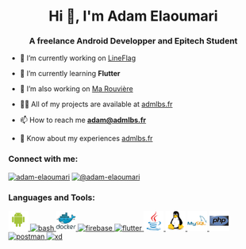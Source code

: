 <h1 align="center">Hi 👋, I'm Adam Elaoumari</h1>
<h3 align="center">A freelance Android Developper and Epitech Student</h3>

- 🔭 I’m currently working on [LineFlag](https://github.com/AdamLBS/LineFlag)

- 🌱 I’m currently learning **Flutter**

- 🔭 I’m also working on [Ma Rouvière](https://marouviere.fr)

- 👨‍💻 All of my projects are available at [admlbs.fr](admlbs.fr)

- 📫 How to reach me **adam@admlbs.fr**

- 📄 Know about my experiences [admlbs.fr](admlbs.fr)

<h3 align="left">Connect with me:</h3>
<p align="left">
<a href="https://linkedin.com/in/adam-elaoumari" target="blank"><img align="center" src="https://raw.githubusercontent.com/rahuldkjain/github-profile-readme-generator/master/src/images/icons/Social/linked-in-alt.svg" alt="adam-elaoumari" height="30" width="40" /></a>
<a href="https://medium.com/@adam-elaoumari" target="blank"><img align="center" src="https://raw.githubusercontent.com/rahuldkjain/github-profile-readme-generator/master/src/images/icons/Social/medium.svg" alt="@adam-elaoumari" height="30" width="40" /></a>
</p>

<h3 align="left">Languages and Tools:</h3>
<p align="left"> <a href="https://developer.android.com" target="_blank"> <img src="https://raw.githubusercontent.com/devicons/devicon/master/icons/android/android-original-wordmark.svg" alt="android" width="40" height="40"/> </a> <a href="https://www.gnu.org/software/bash/" target="_blank"> <img src="https://www.vectorlogo.zone/logos/gnu_bash/gnu_bash-icon.svg" alt="bash" width="40" height="40"/> </a> <a href="https://www.docker.com/" target="_blank"> <img src="https://raw.githubusercontent.com/devicons/devicon/master/icons/docker/docker-original-wordmark.svg" alt="docker" width="40" height="40"/> </a> <a href="https://firebase.google.com/" target="_blank"> <img src="https://www.vectorlogo.zone/logos/firebase/firebase-icon.svg" alt="firebase" width="40" height="40"/> <a href="https://firebase.google.com/" target="_blank"> <img src="https://cdn.worldvectorlogo.com/logos/flutter-logo.svg" alt="flutter" width="40" height="40"/> </a> <a href="https://flutter.dev/" target="_blank"> <img src="https://raw.githubusercontent.com/devicons/devicon/master/icons/java/java-original.svg" alt="java" width="40" height="40"/> </a> <a href="https://www.linux.org/" target="_blank"> <img src="https://raw.githubusercontent.com/devicons/devicon/master/icons/linux/linux-original.svg" alt="linux" width="40" height="40"/> </a> <a href="https://www.mysql.com/" target="_blank"> <img src="https://raw.githubusercontent.com/devicons/devicon/master/icons/mysql/mysql-original-wordmark.svg" alt="mysql" width="40" height="40"/> </a> <a href="https://www.php.net" target="_blank"> <img src="https://raw.githubusercontent.com/devicons/devicon/master/icons/php/php-original.svg" alt="php" width="40" height="40"/> </a> <a href="https://postman.com" target="_blank"> <img src="https://www.vectorlogo.zone/logos/getpostman/getpostman-icon.svg" alt="postman" width="40" height="40"/> </a> <a href="https://www.adobe.com/products/xd.html" target="_blank"> <img src="https://cdn.worldvectorlogo.com/logos/adobe-xd.svg" alt="xd" width="40" height="40"/> </a> </p>

